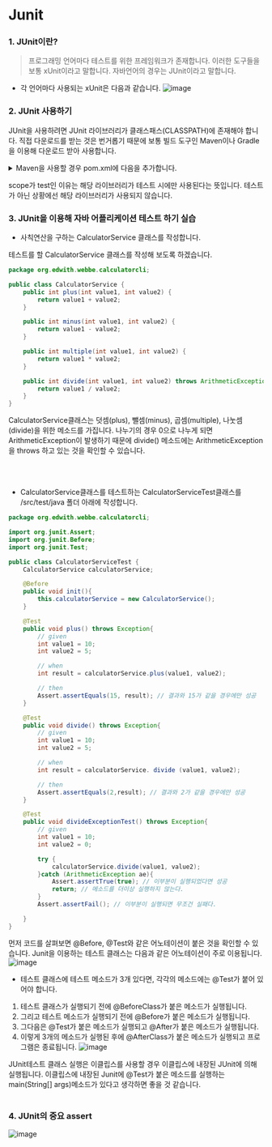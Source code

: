 Junit
==

### 1. JUnit이란?
> 프로그래밍 언어마다 테스트를 위한 프레임워크가 존재합니다. 이러한 도구들을 보통 xUnit이라고 말합니다. 자바언어의 경우는 JUnit이라고 말합니다.

- 각 언어마다 사용되는 xUnit은 다음과 같습니다.
![image](https://cphinf.pstatic.net/mooc/20200211_139/1581397814787LQDlX_PNG/1.png)

### 2. JUnit 사용하기

JUnit을 사용하려면 JUnit 라이브러리가 클래스패스(CLASSPATH)에 존재해야 합니다.
직접 다운로드를 받는 것은 번거롭기 때문에 보통 빌드 도구인 Maven이나 Gradle을 이용해 다운로드 받아 사용합니다.

<details>
<summary>Maven을 사용할 경우 pom.xml에 다음을 추가합니다.</summary>
<div markdown="1">       

```xml
<dependency>
  <groupId>junit</groupId>
  <artifactId>junit</artifactId>
  <version>버전</version>
  <scope>test</scope>
</dependency> 
```

</div>
</details>

scope가 test인 이유는 해당 라이브러리가 테스트 시에만 사용된다는 뜻입니다. 
테스트가 아닌 상황에선 해당 라이브러리가 사용되지 않습니다.

### 3. JUnit을 이용해 자바 어플리케이션 테스트 하기 실습
- 사칙연산을 구하는 CalculatorService 클래스를 작성합니다.

테스트를 할 CalculatorService 클래스를 작성해 보도록 하겠습니다.
```java
package org.edwith.webbe.calculatorcli;

public class CalculatorService {
    public int plus(int value1, int value2) {
        return value1 + value2;
    }

    public int minus(int value1, int value2) {
        return value1 - value2;
    }

    public int multiple(int value1, int value2) {
        return value1 * value2;
    }

    public int divide(int value1, int value2) throws ArithmeticException {
        return value1 / value2;
    }
}
```

CalculatorService클래스는 덧셈(plus), 뺄셈(minus), 곱셈(multiple), 나눗셈(divide)을 위한 메소드를 가집니다. 
나누기의 경우 0으로 나누게 되면 ArithmeticException이 발생하기 때문에
divide() 메소드에는 ArithmeticException을 throws 하고 있는 것을 확인할 수 있습니다.

<br>
<br>

- CalculatorService클래스를 테스트하는 CalculatorServiceTest클래스를 /src/test/java 폴더 아래에 작성합니다.
```java
package org.edwith.webbe.calculatorcli;

import org.junit.Assert;
import org.junit.Before;
import org.junit.Test;

public class CalculatorServiceTest {
    CalculatorService calculatorService;

    @Before
    public void init(){
        this.calculatorService = new CalculatorService();
    }

    @Test
    public void plus() throws Exception{
        // given
        int value1 = 10;
        int value2 = 5;

        // when
        int result = calculatorService.plus(value1, value2);

        // then
        Assert.assertEquals(15, result); // 결과와 15가 같을 경우에만 성공
    }

    @Test
    public void divide() throws Exception{
        // given
        int value1 = 10;
        int value2 = 5;

        // when
        int result = calculatorService. divide (value1, value2);

        // then
        Assert.assertEquals(2,result); // 결과와 2가 같을 경우에만 성공
    }

    @Test
    public void divideExceptionTest() throws Exception{
        // given
        int value1 = 10;
        int value2 = 0;

        try {
            calculatorService.divide(value1, value2);
        }catch (ArithmeticException ae){
            Assert.assertTrue(true); // 이부분이 실행되었다면 성공
            return; // 메소드를 더이상 실행하지 않는다.
        }
        Assert.assertFail(); // 이부분이 실행되면 무조건 실패다.

    }
}
```

먼저 코드를 살펴보면 @Before, @Test와 같은 어노테이션이 붙은 것을 확인할 수 있습니다.
Junit을 이용하는 테스트 클래스는 다음과 같은 어노테이션이 주로 이용됩니다.
![image](https://user-images.githubusercontent.com/22065527/116964750-344fcd00-ace7-11eb-8bf6-b9228fd40a3c.png)

- 테스트 클래스에 테스트 메소드가 3개 있다면, 각각의 메소드에는 @Test가 붙어 있어야 합니다.

1. 테스트 클래스가 실행되기 전에 @BeforeClass가 붙은 메소드가 실행됩니다.
2. 그리고 테스트 메소드가 실행되기 전에 @Before가 붙은 메소드가 실행됩니다.
3. 그다음은 @Test가 붙은 메소드가 실행되고 @After가 붙은 메소드가 실행됩니다.
4. 이렇게 3개의 메소드가 실행된 후에 @AfterClass가 붙은 메소드가 실행되고 프로그램은 종료됩니다.
![image](https://user-images.githubusercontent.com/22065527/116964843-71b45a80-ace7-11eb-9ae6-1fbe1c3f14e2.png)

JUnit테스트 클래스 실행은 이클립스를 사용할 경우 이클립스에 내장된 JUnit에 의해 실행됩니다.
이클립스에 내장된 Junit에 @Test가 붙은 메소드를 실행하는 main(String[] args)메소드가 있다고 생각하면 좋을 것 같습니다.
<br>
<br>

### 4. JUnit의 중요 assert
![image](https://cphinf.pstatic.net/mooc/20200211_44/1581398989118HbTys_PNG/3.png)

